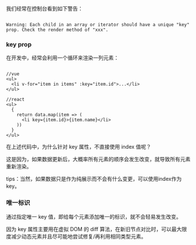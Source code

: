 
我们经常在控制台看到如下警告：

```

Warning: Each child in an array or iterator should have a unique "key" prop. Check the render method of "xxx".

```

### key prop

在开发中，经常会利用一个循环来渲染一列元素：

```

//vue
<ul>
  <li v-for="item in items" :key="item.id">...</li>
</ul>

//react
<ul>
  {
    return data.map(item => (
      <li key={item.id}>{item.name}</li>
    ))
  }
</ul>

```

在上述代码中，为什么针对 key 属性，不直接使用 index 值呢？

这是因为，如果数据更新后，大概率所有元素的顺序会发生改变，就导致所有元素重新渲染。

tips：当然，如果数据只是作为纯展示而不会有什么变更，可以使用index作为key。


### 唯一标识

通过指定唯一 key 值，即给每个元素添加唯一的标识，就不会轻易发生改变。

因为 key 属性主要用在虚拟 DOM 的 diff 算法，在新旧节点对比时，可以最大限度减少动态元素并且尽可能地尝试修复/再利用相同类型元素。

